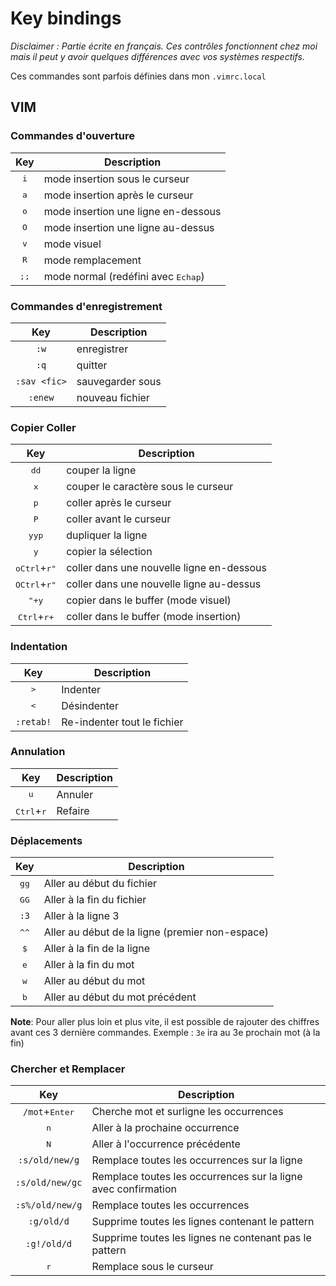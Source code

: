 # Key bindings

*Disclaimer : Partie écrite en français. Ces contrôles fonctionnent chez moi mais il peut y avoir quelques différences avec vos systèmes respectifs.*

Ces commandes sont parfois définies dans mon `.vimrc.local`

## VIM

### Commandes d'ouverture

Key | Description
:---: | ---
<kbd>i</kbd> | mode insertion sous le curseur
<kbd>a</kbd> | mode insertion après le curseur 
<kbd>o</kbd> | mode insertion une ligne en-dessous
<kbd>O</kbd> | mode insertion une ligne au-dessus
<kbd>v</kbd> | mode visuel
<kbd>R</kbd> | mode remplacement
<kbd>;</kbd><kbd>;</kbd> | mode normal (redéfini avec <kbd>Echap</kbd>)

### Commandes d'enregistrement

Key | Description
:---: | ---
`:w` | enregistrer
`:q` | quitter
`:sav <fic>` | sauvegarder sous
`:enew` | nouveau fichier

### Copier Coller

Key | Description
:---: | ---
<kbd>d</kbd><kbd>d</kbd> | couper la ligne
<kbd>x</kbd> | couper le caractère sous le curseur
<kbd>p</kbd> | coller après le curseur
<kbd>P</kbd> | coller avant le curseur
<kbd>y</kbd><kbd>y</kbd><kbd>p</kbd>| dupliquer la ligne 
<kbd>y</kbd> | copier la sélection
<kbd>o</kbd><kbd>Ctrl</kbd>+<kbd>r</kbd><kbd>"</kbd> | coller dans une nouvelle ligne en-dessous
<kbd>O</kbd><kbd>Ctrl</kbd>+<kbd>r</kbd><kbd>"</kbd> | coller dans une nouvelle ligne au-dessus
<kbd>"</kbd><kbd>+</kbd><kbd>y</kbd> | copier dans le buffer (mode visuel)
<kbd>Ctrl</kbd>+<kbd>r</kbd><kbd>+</kbd> | coller dans le buffer (mode insertion)

### Indentation 

Key | Description
:---: | ---
<kbd>></kbd> | Indenter
<kbd><</kbd> | Désindenter 
`:retab!` | Re-indenter tout le fichier 

### Annulation

Key | Description
:---: | ---
<kbd>u</kbd> | Annuler
<kbd>Ctrl</kbd>+<kbd>r</kbd> | Refaire

### Déplacements

Key | Description
:---: | ---
<kbd>g</kbd><kbd>g</kbd> | Aller au début du fichier
<kbd>G</kbd><kbd>G</kbd> | Aller à la fin du fichier
`:3` | Aller à la ligne 3
<kbd>^</kbd><kbd>^</kbd> | Aller au début de la ligne (premier non-espace)
<kbd>$</kbd> | Aller à la fin de la ligne
<kbd>e</kbd> | Aller à la fin du mot
<kbd>w</kbd> | Aller au début du mot
<kbd>b</kbd> | Aller au début du mot précédent

**Note**: Pour aller plus loin et plus vite, il est possible de rajouter des chiffres avant ces 3 dernière commandes. Exemple : `3e` ira au 3e prochain mot (à la fin)

### Chercher et Remplacer 

Key | Description
:---: | ---
`/mot`+<kbd>Enter</kbd> | Cherche mot et surligne les occurrences
<kbd>n</kbd> | Aller à la prochaine occurrence
<kbd>N</kbd> | Aller à l'occurrence précédente
`:s/old/new/g` | Remplace toutes les occurrences sur la ligne
`:s/old/new/gc` | Remplace toutes les occurrences sur la ligne avec confirmation
`:s%/old/new/g` | Remplace toutes les occurrences
`:g/old/d` | Supprime toutes les lignes contenant le pattern
`:g!/old/d` | Supprime toutes les lignes ne contenant pas le pattern
<kbd>r</kbd> | Remplace sous le curseur
